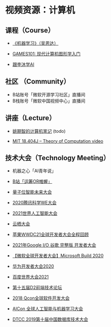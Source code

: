 # 视频资源：计算机

## 课程（Course）

- [《机器学习》（吴恩达）][m1]
- [GAMES101: 现代计算机图形学入门][m2]
- [跟李沐学AI][m3]

  [m1]: https://study.163.com/course/introduction/1210076550.htm
  [m2]: https://sites.cs.ucsb.edu/~lingqi/teaching/games101.html
  [m3]: https://space.bilibili.com/1567748478

## 社区 （Community）

- B站账号「微软开源学习社区」直播间
- B栈账号「微软中国视频中心」直播间

## 讲座（Lecture）

- [姚期智的计算机笔记][l1] (todo)
- [MIT 18.404J – Theory of Computation video][l2]

  [l1]: https://www.bilibili.com/video/BV11t411L7n1
  [l2]: https://www.youtube.com/playlist?list=PLUl4u3cNGP60_JNv2MmK3wkOt9syvfQWY

## 技术大会（Technology Meeting）

- 机器之心「AI青年说」
- [B站「运筹OR帷幄」][m1]
- [量子位智能未来大会][m2]
- [2020腾讯科学WE大会][m3]
- [2021世界人工智能大会][m4]
- [云栖大会][m5]
- [苹果WWDC21全球开发者大会全程回顾][m6]
- [2021年Google I/O 谷歌 完整版 开发者大会][m7]
- [【微软全球开发者大会】Microsoft Build 2020][m8]
- [华为开发者大会2020][m9]
- [百度世界大会2021][m10]
- [第十五届D2前端技术论坛][m11]
- [2018 Qcon全球软件开发大会][m12]
- [AICon 全球人工智能与机器学习大会][m13]
- [DTCC 2019第十届中国数据库技术大会][m14]

  [m1]: https://space.bilibili.com/403058474/
  [m2]: https://www.qbitai.com/meet/meet2021/
  [m3]: https://www.bilibili.com/video/BV1vA411j7RZ
  [m4]: https://www.bilibili.com/video/BV1L64y1X7om
  [m5]: https://yunqi.aliyun.com/
  [m6]: https://www.bilibili.com/video/BV11g411G7tu
  [m7]: https://www.bilibili.com/video/BV1b5411u7Cy
  [m8]: https://www.bilibili.com/video/BV1UT4y1u7yy/
  [m9]: https://www.bilibili.com/video/BV1pp4y1e7YP
  [m10]: https://www.bilibili.com/video/BV18t41137R7
  [m11]: https://www.bilibili.com/video/BV19V411b7eA?p=2
  [m12]: https://www.bilibili.com/video/BV1e4411B7ZC/
  [m13]: https://www.bilibili.com/video/BV1xA411571P
  [m14]: https://www.bilibili.com/video/BV1Q4411P7gL

